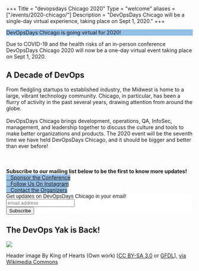 +++
Title = "devopsdays Chicago 2020"
Type = "welcome"
aliases = ["/events/2020-chicago/"]
Description = "DevOpsDays Chicago will be a single-day virtual experience, taking place on Sept 1, 2020."
+++

<div class = "row">
  <div class = "col-md-6 push-md-6">
  <p class="btn btn-primary btn-block" style = "margin-top: 10px; margin-bottom: 10px; background-color: #96bfe6; border-color: #96bfe6;">DevOpsDays Chicago is going virtual for 2020!</p>

  Due to COVID-19 and the health risks of an in-person conference DevOpsDays Chicago 2020 will now be a one-day virtual event taking place on Sept 1, 2020.

<h2>A Decade of DevOps</h2>
From fledgling startups to established industry, the Midwest is home to a large, vibrant technology community. Chicago, in particular, has been a flurry of activity in the past several years, drawing attention from around the globe.
<br><br>
DevOpsDays Chicago brings development, operations, QA, InfoSec, management, and leadership together to discuss the culture and tools to make better organizations and products. The 2020 event will be the seventh time we have held DevOpsDays Chicago, and it should be bigger and better than ever before!
<!-- <br><br>
The format of DevOpsDays Chicago includes a single track of 30 minute talks in the morning of each day, followed by Ignite talks (5 minute lightning talks). We spend the rest of the afternoon in Open Spaces, which are considered a key portion of the event. -->
<br><br>
<br><br>
<b>Subscribe to our mailing list below to be the first to know more updates!</b>
<div class = "row">
  <div class = "col-md-12">
    <div class = "row justify-content-center">
      <div class = "d-flex p-2">
        <a class="btn btn-primary btn-block"  style = "margin-top: 10px; margin-bottom: 10px; background-color: #96bfe6; border-color: #96bfe6;" href="/events/2020-chicago/sponsor">
          <i class="fa fa-money fa-lg"></i>&nbsp;&nbsp;&nbsp;Sponsor the Conference
        </a>
      </div>
      <div class = "d-flex p-2">
        <a class="btn btn-primary btn-block"  style = "margin-top: 10px; margin-bottom: 10px; background-color: #96bfe6; border-color: #96bfe6;" href="https://www.instagram.com/devopsdayschi/">
          <i class="fa fa-instagram fa-lg"></i>&nbsp;&nbsp;&nbsp;Follow Us On Instagram
        </a>
      </div>
      <div class = "d-flex p-2">
        <a class="btn btn-primary btn-block"  style = "margin-top: 10px; margin-bottom: 10px; background-color: #96bfe6; border-color: #96bfe6;" href="/events/2020-chicago/contact">
          <i class="fa fa-envelope-o fa-lg"></i>&nbsp;&nbsp;&nbsp;Contact the Organizers
        </a>
      </div>
      <!-- <div class = "d-flex p-2">
        <a class="btn btn-primary btn-block"  style = "margin-top: 10px; margin-bottom: 10px; background-color: #96bfe6; border-color: #96bfe6;" href="https://www.papercall.io/devopsdays-chicago-2020">
          <i class="fa fa-microphone fa-lg"></i>&nbsp;&nbsp;&nbsp;Propose a Talk
        </a>
      </div> -->
    </div>

  <div class = "row">
  <div class = "col-md-6">
  
  <!-- Begin Mailchimp Signup Form -->
  <link href="//cdn-images.mailchimp.com/embedcode/slim-10_7.css" rel="stylesheet" type="text/css">
  <style type="text/css">
    #mc_embed_signup{background:#fff; clear:left; font:14px Helvetica,Arial,sans-serif; }
    /* Add your own Mailchimp form style overrides in your site stylesheet or in this style block.
      We recommend moving this block and the preceding CSS link to the HEAD of your HTML file. */
  </style>
  <div id="mc_embed_signup">
  <form action="https://devopsdays.us17.list-manage.com/subscribe/post?u=73fa675560db334c7a7c193b4&amp;id=f0b1752604" method="post" id="mc-embedded-subscribe-form" name="mc-embedded-subscribe-form" class="validate" target="_blank" novalidate>
      <div id="mc_embed_signup_scroll">
    <label for="mce-EMAIL">Get updates on DevOpsDays Chicago in your email!</label>
    <input type="email" value="" name="EMAIL" class="email" id="mce-EMAIL" placeholder="email address" required>
      <!-- real people should not fill this in and expect good things - do not remove this or risk form bot signups-->
      <div style="position: absolute; left: -5000px;" aria-hidden="true"><input type="text" name="b_73fa675560db334c7a7c193b4_f0b1752604" tabindex="-1" value=""></div>
      <div class="clear"><input type="submit" value="Subscribe" name="subscribe" id="mc-embedded-subscribe" class="button"></div>
      </div>
  </form>

  </div>

  <!--End mc_embed_signup-->
  </div>
</div>
  </div>
</div> 

  </div>
  <div class = "col-md-6 pull-md-6">
    <div class = "row"><!-- begin a content element -->
      <div class = "col-md-12">
      <!-- <div class = "row justify-content-center">
        <div class = "d-flex p-2">
          <a class="btn btn-primary btn-block"  style = "margin-top: 10px; margin-bottom: 10px; background-color: #96bfe6; border-color: #96bfe6;" href="/events/2020-chicago/sponsor">
            <i class="fa fa-money fa-lg"></i>&nbsp;&nbsp;&nbsp;Sponsor the Conference
          </a>
        </div>
        <div class = "d-flex p-2">
          <a class="btn btn-primary btn-block"  style = "margin-top: 10px; margin-bottom: 10px; background-color: #96bfe6; border-color: #96bfe6;" href="/events/2020-chicago/contact">
            <i class="fa fa-envelope-o fa-lg"></i>&nbsp;&nbsp;&nbsp;Contact the Organizers
          </a>
        </div>
        </div>
      </div>
    </div>
        <div class = "row">
      <div class = "col-md-12">
      <div class = "row justify-content-center">
        <div class = "d-flex p-2">
          <a class="btn btn-primary btn-block"  style = "margin-top: 10px; margin-bottom: 10px; background-color: #96bfe6; border-color: #96bfe6;" href="/events/2020-chicago/program">
            <i class="fa fa-book fa-lg"></i>&nbsp;&nbsp;&nbsp;View the Program
          </a>
        </div>
        </div>
      </div>
    </div> -->
<h2>The DevOps Yak is Back!</h2>
<img src = "/events/2020-chicago/yak.png" class = "img-fluid">

  </div>

</div>

<p class="font-italic">Header image By King of Hearts (Own work) [<a href="http://creativecommons.org/licenses/by-sa/3.0">CC BY-SA 3.0</a> or <a href="http://www.gnu.org/copyleft/fdl.html">GFDL</a>], <a href="https://commons.wikimedia.org/wiki/File%3AChicago_from_North_Avenue_Beach_June_2015_panorama_2.jpg">via Wikimedia Commons</a></p>
